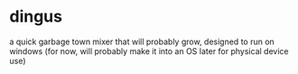 # dingus
a quick garbage town mixer that will probably grow, designed to run on windows (for now, will probably make it into an OS later for physical device use)
